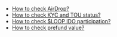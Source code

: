 - [How to check AirDrop?](./airdrop.md)
- [How to check KYC and TOU status?](./kyc_tou.md)
- [How to check $LOOP IDO participation?](./ido_loop.md)
- [How to check prefund value?](./stt-guides/prefund.md)